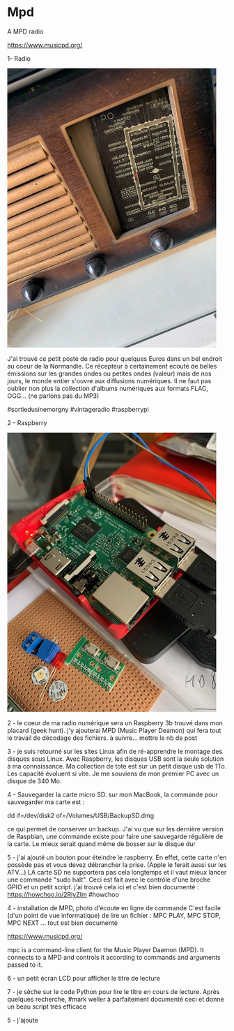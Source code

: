 # Mpd
A MPD radio

 https://www.musicpd.org/
 
 1- Radio
 
 ![01_Radio.jpeg](/Picts/01_Radio.jpeg)

J'ai trouvé ce petit poste de radio pour quelques Euros dans un bel endroit au coeur de la  Normandie. 
Ce récepteur à certainement ecouté de belles émissions sur les grandes ondes ou petites ondes (valeur) mais de nos jours, le monde entier s'ouvre aux diffusions numériques. Il ne faut pas oublier non plus la collection d'albums numériques aux formats FLAC, OGG... (ne parlons pas du MP3)

#sortiedusinemorgny
#vintageradio
#raspberrypi



2 - Raspberry

 ![02_Raspi.jpeg](/Picts/02_Raspi.jpeg)


2 - le coeur de ma radio numérique sera un Raspberry 3b trouvé dans mon placard (geek hunt). j'y ajouterai MPD (Music Player Deamon) qui fera tout le travail de décodage des fichiers.
à suivre... mettre le nb de post


3 - je suis retourné sur les sites Linux afin de ré-apprendre le montage des disques sous Linux. Avec Raspberry, les disques USB sont la seule solution à ma connaissance.
Ma collection de tote est sur un petit disque usb de 1To. Les capacité évoluent si vite. Je me souviens de mon premier PC avec un disque de 340 Mo.

4 -
Sauvegarder la carte micro SD. 
sur mon MacBook, la commande pour sauvegarder ma carte est :

dd if=/dev/disk2 of=/Volumes/USB/BackupSD.dmg

ce qui permet de conserver un backup. J'ai vu que sur les dernière version de Raspbian, une commande existe pour faire une sauvegarde régulière de la carte.
Le mieux serait quand même de bosser sur le disque dur

5 - j'ai ajouté un bouton pour éteindre le raspberry. En effet, cette carte n'en possède pas et vous devez débrancher la prise. (Apple le ferait aussi sur les ATV...)
LA carte SD ne supportera pas cela longtemps et il vaut mieux lancer une commande "sudo halt". Ceci est fait avec le contrôle d'une broche GPIO et un petit script.
j'ai trouvé cela ici et c'est bien documenté : https://howchoo.io/2RlyZIm
#howchoo


4 - installation de MPD, photo d'écoute en ligne de commande
C'est facile (d'un point de vue informatique) de lire un fichier : MPC PLAY, MPC STOP, MPC NEXT ... tout est bien documenté

https://www.musicpd.org/

mpc is a command-line client for the Music Player Daemon (MPD). It connects to a MPD and controls it according to commands and arguments passed to it. 




6 - un petit écran LCD pour afficher le titre de lecture


7 - je sèche sur le code Python pour lire le titre en cours de lecture. Après quelques recherche, #mark weller à parfaitement documenté ceci et donne un beau script très efficace











5 - j'ajoute 




